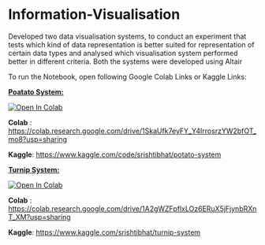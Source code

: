 # Information-Visualisation
Developed two data visualisation systems, to conduct an experiment that tests which kind of data representation is better suited for representation of  certain data types and analysed which visualisation system performed better in different criteria.
Both the systems were developed using Altair

To run the Notebook, open following Google Colab Links or Kaggle Links:

<ins>**Poatato System:**</ins>

[![Open In Colab](https://colab.research.google.com/assets/colab-badge.svg)](https://colab.research.google.com/drive/1SkaUfk7eyFY_Y4IrrosrzYW2bfOT_mo8?usp=sharing)


**Colab** : https://colab.research.google.com/drive/1SkaUfk7eyFY_Y4IrrosrzYW2bfOT_mo8?usp=sharing

**Kaggle**: https://www.kaggle.com/code/srishtibhat/potato-system

<ins>**Turnip System:**</ins>

[![Open In Colab](https://colab.research.google.com/assets/colab-badge.svg)](https://colab.research.google.com/drive/1A2gWZFpflxLOz6ERuX5jFjynbRXnT_XM?usp=sharing)

**Colab** : https://colab.research.google.com/drive/1A2gWZFpflxLOz6ERuX5jFjynbRXnT_XM?usp=sharing

**Kaggle**: https://www.kaggle.com/srishtibhat/turnip-system
